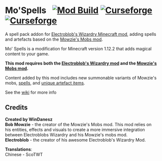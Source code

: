 
# Mo'Spells &nbsp; [![Mod Build](https://github.com/WinDanesz/mo-spells/actions/workflows/gradle.yml/badge.svg)](https://github.com/WinDanesz/mo-spells/actions/workflows/gradle.yml) [![Curseforge](http://cf.way2muchnoise.eu/522529.svg)](https://www.curseforge.com/minecraft/mc-mods/mo-spells) [![Curseforge](http://cf.way2muchnoise.eu/versions/522529.svg)](http://www.curseforge.com/minecraft/mc-mods/mo-spells/files)
A spell pack addon for [Electroblob's Wizardry Minecraft mod](https://www.curseforge.com/minecraft/mc-mods/electroblobs-wizardry), adding spells and artefacts based on the [Mowzie's Mobs mod](https://www.curseforge.com/minecraft/mc-mods/mowzies-mobs). 

Mo' Spells is a modification for Minecraft version 1.12.2 that adds magical content to your game.

**This mod requires both the [Electroblob's Wizardry mod](https://www.curseforge.com/minecraft/mc-mods/electroblobs-wizardry) and the [Mowzie's Mobs mod](https://www.curseforge.com/minecraft/mc-mods/mowzies-mobs).**

Content added by this mod includes new summonable variants of Mowzie's mobs, [spells](https://github.com/Electroblob77/Wizardry/wiki/Spell-Book), and [unique artefact items](https://github.com/WinDanesz/mo-spells/wiki/Artefacts).

See the [wiki](https://github.com/WinDanesz/mo-spells/wiki/) for more info

## Credits
<b>Created by WinDanesz</b><br>
<b>Bob Mowzie</b> - the creator of the Mowzie's Mobs mod. This mod relies on his entities, effects and visuals to create a more immersive integration between Electroblobs Wizardry and his Mowzie's mobs mod.<br>
<b>Electroblob</b> - the creator of his awesome Electroblob's Wizardry Mod.

**Translations**:<br>
Chinese - ScoTWT

